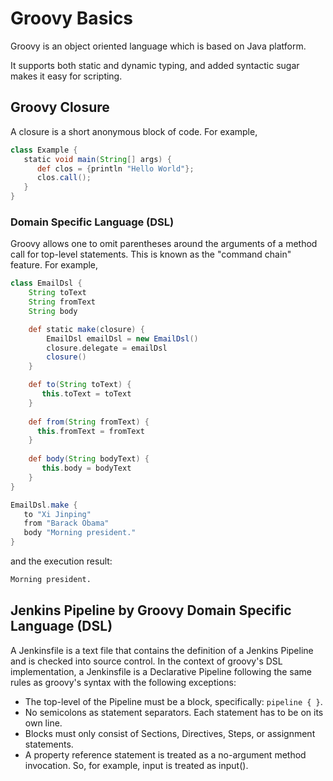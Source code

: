 # Groovy Basics

Groovy is an object oriented language which is based on Java platform.

It supports both static and dynamic typing, and added syntactic sugar makes it easy for scripting.

## Groovy Closure 

A closure is a short anonymous block of code. For example,

```groovy
class Example {
   static void main(String[] args) {
      def clos = {println "Hello World"};
      clos.call();
   } 
}
```

### Domain Specific Language (DSL)

Groovy allows one to omit parentheses around the arguments of a method call for top-level statements. This is known as the "command chain" feature. For example, 

```groovy
class EmailDsl {
    String toText 
    String fromText 
    String body 

    def static make(closure) {
        EmailDsl emailDsl = new EmailDsl()
        closure.delegate = emailDsl
        closure()
    }

    def to(String toText) { 
       this.toText = toText 
    }
   
    def from(String fromText) { 
      this.fromText = fromText 
    }
   
    def body(String bodyText) { 
       this.body = bodyText 
    } 
}

EmailDsl.make { 
   to "Xi Jinping" 
   from "Barack Obama" 
   body "Morning president."
}
```

and the execution result:

```bash
Morning president.
```

## Jenkins Pipeline by Groovy Domain Specific Language (DSL)

A Jenkinsfile is a text file that contains the definition of a Jenkins Pipeline and is checked into source control. In the context of groovy's DSL implementation, a Jenkinsfile is a Declarative Pipeline following the same rules as groovy's syntax with the following exceptions:

* The top-level of the Pipeline must be a block, specifically: `pipeline { }`.
* No semicolons as statement separators. Each statement has to be on its own line.
* Blocks must only consist of Sections, Directives, Steps, or assignment statements.
* A property reference statement is treated as a no-argument method invocation. So, for example, input is treated as input().

